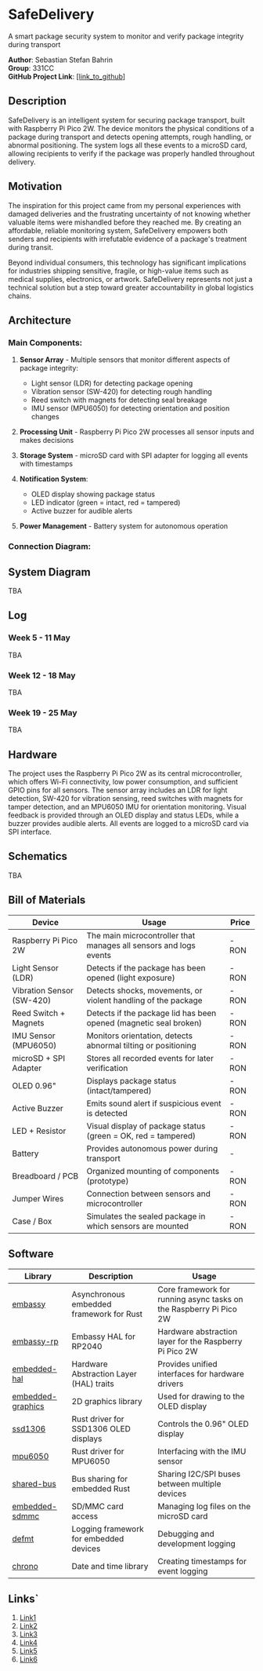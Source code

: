 # **SafeDelivery**

A smart package security system to monitor and verify package integrity during transport

**Author**: Sebastian Stefan Bahrin  
**Group**: 331CC  
**GitHub Project Link**: [\[link_to_github\]](https://github.com/SebiBahrin/SafeDelivery)

## **Description**

SafeDelivery is an intelligent system for securing package transport, built with Raspberry Pi Pico 2W. The device monitors the physical conditions of a package during transport and detects opening attempts, rough handling, or abnormal positioning. The system logs all these events to a microSD card, allowing recipients to verify if the package was properly handled throughout delivery.

## **Motivation**

The inspiration for this project came from my personal experiences with damaged deliveries and the frustrating uncertainty of not knowing whether valuable items were mishandled before they reached me. By creating an affordable, reliable monitoring system, SafeDelivery empowers both senders and recipients with irrefutable evidence of a package's treatment during transit.

Beyond individual consumers, this technology has significant implications for industries shipping sensitive, fragile, or high-value items such as medical supplies, electronics, or artwork. SafeDelivery represents not just a technical solution but a step toward greater accountability in global logistics chains.

## **Architecture**

### Main Components:

1. **Sensor Array** - Multiple sensors that monitor different aspects of package integrity:
   - Light sensor (LDR) for detecting package opening
   - Vibration sensor (SW-420) for detecting rough handling
   - Reed switch with magnets for detecting seal breakage
   - IMU sensor (MPU6050) for detecting orientation and position changes

2. **Processing Unit** - Raspberry Pi Pico 2W processes all sensor inputs and makes decisions

3. **Storage System** - microSD card with SPI adapter for logging all events with timestamps

4. **Notification System**:
   - OLED display showing package status
   - LED indicator (green = intact, red = tampered)
   - Active buzzer for audible alerts

5. **Power Management** - Battery system for autonomous operation

### Connection Diagram:
## System Diagram
TBA

## **Log**

### **Week 5 - 11 May**
TBA

### **Week 12 - 18 May**
TBA

### **Week 19 - 25 May**
TBA

## **Hardware**

The project uses the Raspberry Pi Pico 2W as its central microcontroller, which offers Wi-Fi connectivity, low power consumption, and sufficient GPIO pins for all sensors. The sensor array includes an LDR for light detection, SW-420 for vibration sensing, reed switches with magnets for tamper detection, and an MPU6050 IMU for orientation monitoring. Visual feedback is provided through an OLED display and status LEDs, while a buzzer provides audible alerts. All events are logged to a microSD card via SPI interface.

## **Schematics**
TBA

## **Bill of Materials**

| **Device** | **Usage** | **Price** |
|------------|-----------|-----------|
| Raspberry Pi Pico 2W | The main microcontroller that manages all sensors and logs events | - RON |
| Light Sensor (LDR) | Detects if the package has been opened (light exposure) | - RON |
| Vibration Sensor (SW-420) | Detects shocks, movements, or violent handling of the package | - RON |
| Reed Switch + Magnets | Detects if the package lid has been opened (magnetic seal broken) | - RON |
| IMU Sensor (MPU6050) | Monitors orientation, detects abnormal tilting or positioning | - RON |
| microSD + SPI Adapter | Stores all recorded events for later verification | - RON |
| OLED 0.96" | Displays package status (intact/tampered) | - RON |
| Active Buzzer | Emits sound alert if suspicious event is detected | - RON |
| LED + Resistor | Visual display of package status (green = OK, red = tampered) | - RON |
| Battery | Provides autonomous power during transport | - |
| Breadboard / PCB | Organized mounting of components (prototype) | - RON |
| Jumper Wires | Connection between sensors and microcontroller | - RON |
| Case / Box | Simulates the sealed package in which sensors are mounted | - RON |

## **Software**

| **Library** | **Description** | **Usage** |
|-------------|-----------------|-----------|
| [embassy](https://embassy.dev/) | Asynchronous embedded framework for Rust | Core framework for running async tasks on the Raspberry Pi Pico 2W |
| [embassy-rp](https://embassy.dev/) | Embassy HAL for RP2040 | Hardware abstraction layer for the Raspberry Pi Pico 2W |
| [embedded-hal](https://github.com/rust-embedded/embedded-hal) | Hardware Abstraction Layer (HAL) traits | Provides unified interfaces for hardware drivers |
| [embedded-graphics](https://github.com/embedded-graphics/embedded-graphics) | 2D graphics library | Used for drawing to the OLED display |
| [ssd1306](https://github.com/jamwaffles/ssd1306) | Rust driver for SSD1306 OLED displays | Controls the 0.96" OLED display |
| [mpu6050](https://github.com/juliangaal/mpu6050) | Rust driver for MPU6050 | Interfacing with the IMU sensor |
| [shared-bus](https://github.com/Rahix/shared-bus) | Bus sharing for embedded Rust | Sharing I2C/SPI buses between multiple devices |
| [embedded-sdmmc](https://github.com/rust-embedded-community/embedded-sdmmc-rs) | SD/MMC card access | Managing log files on the microSD card |
| [defmt](https://github.com/knurling-rs/defmt) | Logging framework for embedded devices | Debugging and development logging |
| [chrono](https://github.com/chronotope/chrono) | Date and time library | Creating timestamps for event logging |

## **Links**`

1. [Link1](https://github.com/SebiBahrin/SafeDelivery)
2. [Link2](https://github.com/SebiBahrin/SafeDelivery)
3. [Link3](https://github.com/SebiBahrin/SafeDelivery)
4. [Link4](https://github.com/SebiBahrin/SafeDelivery)
5. [Link5](https://github.com/SebiBahrin/SafeDelivery)
6. [Link6](https://github.com/SebiBahrin/SafeDelivery)